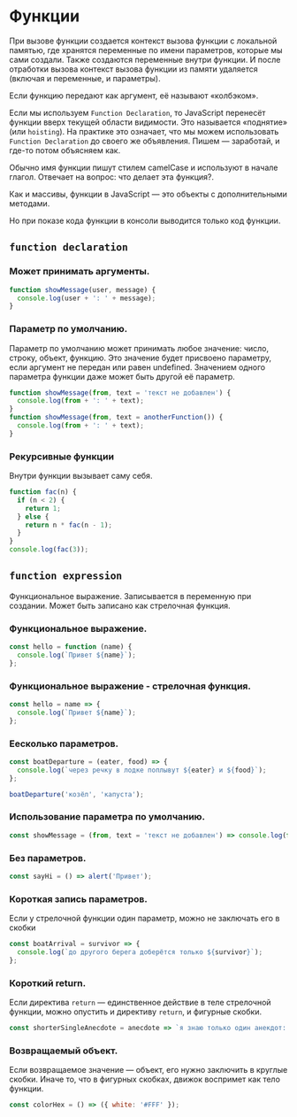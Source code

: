 # Функции

При вызове функции создается контекст вызова функции с локальной памятью, где хранятся переменные по имени параметров, которые мы сами создали. Также создаются переменные внутри функции. И после отработки вызова контекст вызова функции из памяти удаляется (включая и переменные, и параметры).

Если функцию передают как аргумент, её называют «колбэком».

Если мы используем `Function Declaration`, то JavaScript перенесёт функции вверх текущей области видимости. Это называется «поднятие» (или `hoisting`). На практике это означает, что мы можем использовать `Function Declaration` до своего же объявления. Пишем — заработай, и где-то потом объясняем как.

Обычно имя функции пишут стилем camelCase и используют в начале глагол. Отвечает на вопрос: что делает эта функция?.

Как и массивы, функции в JavaScript — это объекты с дополнительными методами.

Но при показе кода функции в консоли выводится только код функции.

## `function declaration`

### Может принимать аргументы.

```js
function showMessage(user, message) {
  console.log(user + ': ' + message);
}
```

### Параметр по умолчанию.

Параметр по умолчанию может принимать любое значение: число, строку, объект, функцию. Это значение будет присвоено параметру, если аргумент не передан или равен undefined. Значением одного параметра функции даже может быть другой её параметр.

```js
function showMessage(from, text = 'текст не добавлен') {
  console.log(from + ': ' + text);
}
function showMessage(from, text = anotherFunction()) {
  console.log(from + ': ' + text);
}
```

### Рекурсивные функции

Внутри функции вызывает саму себя.

```js
function fac(n) {
  if (n < 2) {
    return 1;
  } else {
    return n * fac(n - 1);
  }
}
console.log(fac(3));
```

## `function expression`

Функциональное выражение. Записывается в переменную при создании. Может быть записано как стрелочная функция.

### Функциональное выражение.

```js
const hello = function (name) {
  console.log(`Привет ${name}`);
};
```

### Функциональное выражение - стрелочная функция.

```js
const hello = name => {
  console.log(`Привет ${name}`);
};
```

### Еесколько параметров.

```js
const boatDeparture = (eater, food) => {
  console.log(`через речку в лодке поплывут ${eater} и ${food}`);
};

boatDeparture('козёл', 'капуста');
```

### Использование параметра по умолчанию.

```js
const showMessage = (from, text = 'текст не добавлен') => console.log(from + ': ' + text);
```

### Без параметров.

```js
const sayHi = () => alert('Привет');
```

### Короткая запись параметров.

Если у стрелочной функции один параметр, можно не заключать его в скобки

```js
const boatArrival = survivor => {
  console.log(`до другого берега доберётся только ${survivor}`);
};
```

### Короткий return.

Если директива `return` — единственное действие в теле стрелочной функции, можно опустить и директиву `return`, и фигурные скобки.

```js
const shorterSingleAnecdote = anecdote => `я знаю только один анекдот: ${anecdote}`;
```

### Возвращаемый объект.

Если возвращаемое значение — объект, его нужно заключить в круглые скобки. Иначе то, что в фигурных скобках, движок воспримет как тело функции.

```js
const colorHex = () => ({ white: '#FFF' });
```

